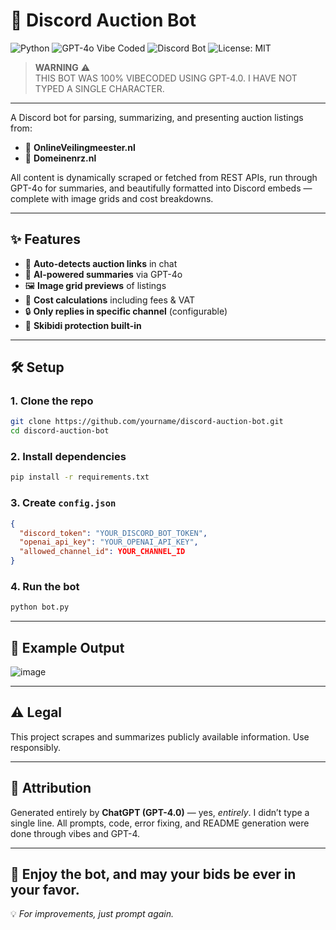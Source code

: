 # 🧠 Discord Auction Bot
![Python](https://img.shields.io/badge/python-3.10+-blue?logo=python)
![GPT-4o Vibe Coded](https://img.shields.io/badge/vibe--coded-GPT--4o-ff69b4?logo=openai)
![Discord Bot](https://img.shields.io/badge/discord-bot-5865F2?logo=discord)
![License: MIT](https://img.shields.io/badge/license-MIT-green)

> **WARNING** ⚠️  
> THIS BOT WAS 100% VIBECODED USING GPT-4.0. I HAVE NOT TYPED A SINGLE CHARACTER.

---

A Discord bot for parsing, summarizing, and presenting auction listings from:

- 🔹 **OnlineVeilingmeester.nl**  
- 🔹 **Domeinenrz.nl**

All content is dynamically scraped or fetched from REST APIs, run through GPT-4o for summaries, and beautifully formatted into Discord embeds — complete with image grids and cost breakdowns.

---

## ✨ Features

- 🔗 **Auto-detects auction links** in chat  
- 🧠 **AI-powered summaries** via GPT-4o  
- 🖼️ **Image grid previews** of listings  
- 💸 **Cost calculations** including fees & VAT  
- 🔒 **Only replies in specific channel** (configurable)  
- 🚫 **Skibidi protection built-in**

---

## 🛠️ Setup

### 1. Clone the repo
```bash
git clone https://github.com/yourname/discord-auction-bot.git
cd discord-auction-bot
```

### 2. Install dependencies
```bash
pip install -r requirements.txt
```

### 3. Create `config.json`
```json
{
  "discord_token": "YOUR_DISCORD_BOT_TOKEN",
  "openai_api_key": "YOUR_OPENAI_API_KEY",
  "allowed_channel_id": YOUR_CHANNEL_ID
}
```

### 4. Run the bot
```bash
python bot.py
```

---

## 📸 Example Output

![image](https://github.com/user-attachments/assets/c47911ae-9bdf-47d9-a072-701c6299fdb5)

---

## ⚠️ Legal

This project scrapes and summarizes publicly available information. Use responsibly.

---

## 🙏 Attribution

Generated entirely by **ChatGPT (GPT-4.0)** — yes, _entirely_. I didn’t type a single line. All prompts, code, error fixing, and README generation were done through vibes and GPT-4.

---

## 🚀 Enjoy the bot, and may your bids be ever in your favor.

💡 _For improvements, just prompt again._
